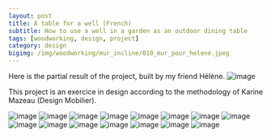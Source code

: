 ```yaml
---
layout: post
title: A table for a well (French)
subtitle: How to use a well in a garden as an outdoor dining table
tags: [woodworking, design, project]
category: design
bigimg: /img/woodworking/mur_incline/010_mur_pour_helene.jpeg
---
```

Here is the partial result of the project, built by my friend Hélène.
![image](/img/woodworking/mur_incline/200_resultat_mur_pour_helene.jpg)


This project is an exercice in design according to the methodology of Karine Mazeau (Design Mobilier).



![image](/img/woodworking/mur_incline/010_mur_pour_helene.jpeg)
![image](/img/woodworking/mur_incline/020_resumé_cahier_charge.jpeg)
![image](/img/woodworking/mur_incline/021_etat_art_1.png)
![image](/img/woodworking/mur_incline/022_etat_art_2.png)
![image](/img/woodworking/mur_incline/023_dimension_requise.jpg)
![image](/img/woodworking/mur_incline/030_ergonomie.jpeg)
![image](/img/woodworking/mur_incline/040_proposition_division_espace.jpeg)
![image](/img/woodworking/mur_incline/050_proposition_profil.jpeg)
![image](/img/woodworking/mur_incline/060_proposition_face.jpeg)
![image](/img/woodworking/mur_incline/070_proposition_sechage.jpeg)
![image](/img/woodworking/mur_incline/080_proposition_lumière_ventilation.jpeg)
![image](/img/woodworking/mur_incline/090_proposition_espace_peinture.jpeg)
![image](/img/woodworking/mur_incline/100_fabrication_panneau_1.jpeg)
![image](/img/woodworking/mur_incline/110_fabrication_panneau_2.jpeg)
![image](/img/woodworking/mur_incline/120_chiffrage.jpg)